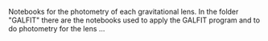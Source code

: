 Notebooks for the photometry of each gravitational lens. In the folder "GALFIT" there are the notebooks used to apply the GALFIT program and to do photometry for the lens ...
